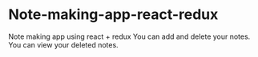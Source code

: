 # Note-making-app-react-redux
Note making app using react + redux 
You can add and delete your notes. You can view your deleted notes.
